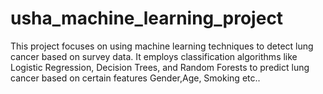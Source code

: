 # usha_machine_learning_project
This project focuses on using machine learning techniques to detect lung cancer based on survey data. It employs classification algorithms like Logistic Regression, Decision Trees, and Random Forests to predict lung cancer based on certain features Gender,Age, Smoking etc..
